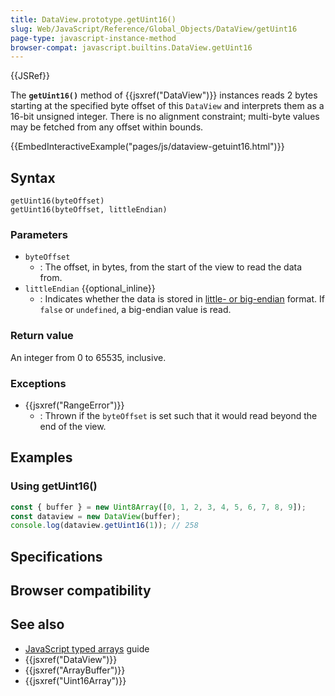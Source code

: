 ```yaml
---
title: DataView.prototype.getUint16()
slug: Web/JavaScript/Reference/Global_Objects/DataView/getUint16
page-type: javascript-instance-method
browser-compat: javascript.builtins.DataView.getUint16
---
```


{{JSRef}}

The **`getUint16()`** method of {{jsxref("DataView")}} instances reads 2 bytes starting at the specified byte offset of this `DataView` and interprets them as a 16-bit unsigned integer. There is no alignment constraint; multi-byte values may be fetched from any offset within bounds.

{{EmbedInteractiveExample("pages/js/dataview-getuint16.html")}}

## Syntax

```js-nolint
getUint16(byteOffset)
getUint16(byteOffset, littleEndian)
```

### Parameters

- `byteOffset`
  - : The offset, in bytes, from the start of the view to read the data from.
- `littleEndian` {{optional_inline}}
  - : Indicates whether the data is stored in [little- or big-endian](/Glossary/Endianness) format. If `false` or `undefined`, a big-endian value is read.

### Return value

An integer from 0 to 65535, inclusive.

### Exceptions

- {{jsxref("RangeError")}}
  - : Thrown if the `byteOffset` is set such that it would read beyond the end of the view.

## Examples

### Using getUint16()

```js
const { buffer } = new Uint8Array([0, 1, 2, 3, 4, 5, 6, 7, 8, 9]);
const dataview = new DataView(buffer);
console.log(dataview.getUint16(1)); // 258
```

## Specifications



## Browser compatibility



## See also

- [JavaScript typed arrays](/Web/JavaScript/Guide/Typed_arrays) guide
- {{jsxref("DataView")}}
- {{jsxref("ArrayBuffer")}}
- {{jsxref("Uint16Array")}}
